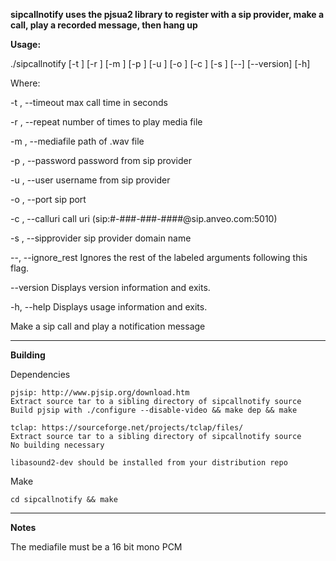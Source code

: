 **sipcallnotify uses the pjsua2 library to register with a sip provider, make a call, play a recorded message, then hang up**

**Usage:**

   ./sipcallnotify  [-t <int>] [-r <int>] [-m <string>] [-p <string>] [-u
                    <string>] [-o <int>] [-c <string>] [-s <string>] [--]
                    [--version] [-h]


Where: 

   -t <int>,  --timeout <int>
     max call time in seconds

   -r <int>,  --repeat <int>
     number of times to play media file

   -m <string>,  --mediafile <string>
     path of .wav file

   -p <string>,  --password <string>
     password from sip provider

   -u <string>,  --user <string>
     username from sip provider

   -o <int>,  --port <int>
     sip port

   -c <string>,  --calluri <string>
     call uri (sip:#-###-###-####@sip.anveo.com:5010)

   -s <string>,  --sipprovider <string>
     sip provider domain name

   --,  --ignore_rest
     Ignores the rest of the labeled arguments following this flag.

   --version
     Displays version information and exits.

   -h,  --help
     Displays usage information and exits.


   Make a sip call and play a notification message

__________________________________________________________________

**Building**  
  
 Dependencies  
   
    pjsip: http://www.pjsip.org/download.htm  
    Extract source tar to a sibling directory of sipcallnotify source  
    Build pjsip with ./configure --disable-video && make dep && make  
     
    tclap: https://sourceforge.net/projects/tclap/files/  
    Extract source tar to a sibling directory of sipcallnotify source  
    No building necessary  

    libasound2-dev should be installed from your distribution repo  

  Make  

    cd sipcallnotify && make

__________________________________________________________________
  
**Notes**
  
  The mediafile must be a 16 bit mono PCM  

  